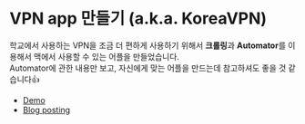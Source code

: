 # VPN app 만들기 (a.k.a. KoreaVPN)

학교에서 사용하는 VPN을 조금 더 편하게 사용하기 위해서 **크롤링**과 **Automator**를 이용해서 맥에서 사용할 수 있는 어플을 만들었습니다.  
Automator에 관한 내용만 보고, 자신에게 맞는 어플을 만드는데 참고하셔도 좋을 것 같습니다👍
- [Demo](https://www.youtube.com/watch?v=3k4CVnH2MwE)
- [Blog posting](?)
